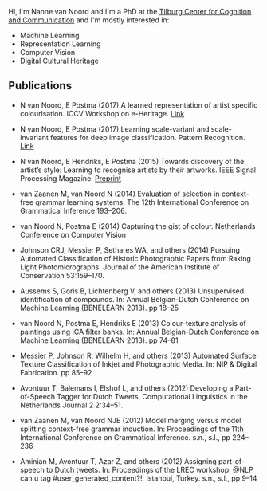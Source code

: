 
Hi, I'm Nanne van Noord and I'm a PhD at the 
[Tilburg Center for Cognition and Communication](http://www.tilburguniversity.edu/research/institutes-and-research-groups/ticc/)
and I'm mostly interested in:

* Machine Learning
* Representation Learning
* Computer Vision
* Digital Cultural Heritage

## Publications

<div id="publications" markdown="1">

* N van Noord, E Postma (2017) A learned representation of artist specific colourisation. ICCV Workshop on e-Heritage. [Link](/papers/conditcolour2017.pdf)

* N van Noord, E Postma (2017) Learning scale-variant and scale-invariant features for deep image classification. Pattern Recognition. [Link](http://www.sciencedirect.com/science/article/pii/S0031320316301224)

* N van Noord, E Hendriks, E Postma (2015) Towards discovery of the artist’s style: Learning to recognise artists by their artworks. IEEE Signal Processing Magazine. [Preprint](/papers/Noord2015.pdf)

* van Zaanen M, van Noord N (2014) Evaluation of selection in context-free grammar learning systems. The 12th International Conference on Grammatical Inference 193–206.

* van Noord N, Postma E (2014) Capturing the gist of colour. Netherlands Conference on Computer Vision

* Johnson CRJ, Messier P, Sethares WA, and others (2014) Pursuing Automated Classification of Historic Photographic Papers from Raking Light Photomicrographs. Journal of the American Institute of Conservation 53:159–170.

* Aussems S, Goris B, Lichtenberg V, and others (2013) Unsupervised identification of compounds. In: Annual Belgian-Dutch Conference on Machine Learning (BENELEARN 2013). pp 18–25

* van Noord N, Postma E, Hendriks E (2013) Colour-texture analysis of paintings using ICA filter banks. In: Annual Belgian-Dutch Conference on Machine Learning (BENELEARN 2013). pp 74–81

* Messier P, Johnson R, Wilhelm H, and others (2013) Automated Surface Texture Classification of Inkjet and Photographic Media. In: NIP & Digital Fabrication. pp 85–92

* Avontuur T, Balemans I, Elshof L, and others (2012) Developing a Part-of-Speech Tagger for Dutch Tweets. Computational Linguistics in the Netherlands Journal 2 2:34–51.

* van Zaanen M, van Noord NJE (2012) Model merging versus model splitting context-free grammar induction. In: Proceedings of the 11th International Conference on Grammatical Inference. s.n., s.l., pp 224–236

* Aminian M, Avontuur T, Azar Z, and others (2012) Assigning part-of-speech to Dutch tweets. In: Proceedings of the LREC workshop: @NLP can u tag #user_generated_content?!, Istanbul, Turkey. s.n., s.l., pp 9–14

</div>

